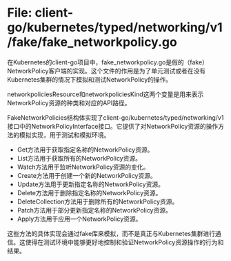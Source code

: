 # File: client-go/kubernetes/typed/networking/v1/fake/fake_networkpolicy.go

在Kubernetes的client-go项目中，fake_networkpolicy.go是假的（fake）NetworkPolicy客户端的实现。这个文件的作用是为了单元测试或者在没有Kubernetes集群的情况下模拟和测试NetworkPolicy的操作。

networkpoliciesResource和networkpoliciesKind这两个变量是用来表示NetworkPolicy资源的种类和对应的API路径。

FakeNetworkPolicies结构体实现了client-go/kubernetes/typed/networking/v1接口中的NetworkPolicyInterface接口。它提供了对NetworkPolicy资源的操作方法的模拟实现，用于测试和模拟环境。

- Get方法用于获取指定名称的NetworkPolicy资源。
- List方法用于获取所有的NetworkPolicy资源。
- Watch方法用于监听NetworkPolicy资源的变化。
- Create方法用于创建一个新的NetworkPolicy资源。
- Update方法用于更新指定名称的NetworkPolicy资源。
- Delete方法用于删除指定名称的NetworkPolicy资源。
- DeleteCollection方法用于删除所有的NetworkPolicy资源。
- Patch方法用于部分更新指定名称的NetworkPolicy资源。
- Apply方法用于应用一个NetworkPolicy资源。

这些方法的具体实现会通过fake库来模拟，而不是真正与Kubernetes集群进行通信。这使得在测试环境中能够更好地控制和验证NetworkPolicy资源操作的行为和结果。

